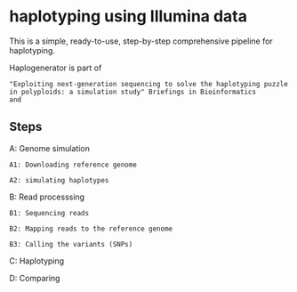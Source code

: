 # haplotyping using Illumina data


This is a simple, ready-to-use, step-by-step comprehensive pipeline for haplotyping.


Haplogenerator is part of 
```
"Exploiting next-generation sequencing to solve the haplotyping puzzle in polyploids: a simulation study" Briefings in Bioinformatics
and 

```



## Steps

A: Genome simulation

    A1: Downloading reference genome
    
    A2: simulating haplotypes 

B: Read processsing 

    B1: Sequencing reads
    
    B2: Mapping reads to the reference genome
    
    B3: Calling the variants (SNPs)

C: Haplotyping

D: Comparing